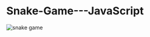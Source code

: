# Snake-Game---JavaScript

![snake game](https://user-images.githubusercontent.com/60713786/84572735-84632f80-adb5-11ea-97db-9af3fda90763.png)
